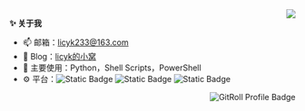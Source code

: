 <a href="#">
    <img align="right" src="https://github-readme-stats.vercel.app/api?username=licyk&count_private=true&show_icons=true" />
</a>


**✨ 关于我**

- 📫 邮箱：[licyk233@163.com](mailto:licyk233@163.com)
- 🍨 Blog：[licyk的小窝](https://licyk.netlify.app)
- 🔭 主要使用：Python，Shell Scripts，PowerShell
- ⚙ 平台：![Static Badge](https://img.shields.io/badge/-HyperOS-ffffff?logo=android) ![Static Badge](https://custom-icon-badges.demolab.com/badge/Windows-0078D6?logo=windows11&logoColor=white) ![Static Badge](https://img.shields.io/badge/-LinuxMint-343a40?logo=linuxmint)


<center><a href="https://gitroll.io/profile/u9p6RZn8mfoXBFqEYm70I4Dts1j92" target="_blank"><img align="right" src="https://gitroll.io/api/badges/profiles/v1/u9p6RZn8mfoXBFqEYm70I4Dts1j92" alt="GitRoll Profile Badge"/></center>